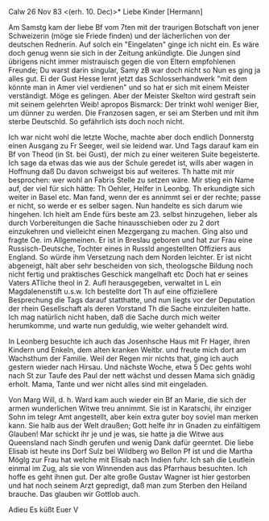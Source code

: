  Calw 26 Nov 83
 <(erh. 10. Dec)>*
Liebe Kinder [Hermann]

Am Samstg kam der liebe Bf vom 7ten mit der traurigen Botschaft von jener Schweizerin (möge sie Friede finden) und der lächerlichen von der deutschen Rednerin. Auf solch ein "Eingelaten" ginge ich nicht ein. Es wäre doch genug wenn sie sich in der Zeitung ankündigte. Die Jungen sind übrigens nicht immer mistrauisch gegen die von Eltern empfohlenen Freunde; Du warst darin singular, Samy zB war doch nicht so Nun es ging ja alles gut. Ei der Gust Hesse lernt jetzt das Schlosserhandwerk "mit dem könnte man in Amer viel verdienen" und so hat er sich mit einem Meister verständigt. Möge es gelingen. Aber der Meister Skelton wird gestraft sein mit seinem gelehrten Weib! apropos Bismarck: Der trinkt wohl weniger Bier, um dünner zu werden. Die Franzosen sagen, er sei am Sterben und mit ihm sterbe Deutschld. So gefährlich ists doch noch nicht.

Ich war nicht wohl die letzte Woche, machte aber doch endlich Donnerstg einen Ausgang zu Fr Seeger, weil sie leidend war. Und Tags darauf kam ein Bf von Theod (in St. bei Gust), der mich zu einer weiteren Suite begeisterte. Ich sage da etwas das wie aus der Schule geredet ist, wills aber wagen in Hoffnung daß Du davon schweigst bis auf weiteres. Th hatte mit mir besprochen: wer wohl an Fabris Stelle zu setzen wäre. Mir stieg ein Name auf, der viel für sich hätte: Th Oehler, Helfer in Leonbg. Th erkundigte sich weiter in Basel etc. Man fand, wenn der es annimmt sei er der rechte; passe er nicht, so werde er es selber sagen. Nun handelte es sich darum wie hingehen. Ich hielt am Ende fürs beste am 23. selbst hinzugehen, lieber als durch Vorbereitungen die Sache hinausschieben oder zu 2 dort einzukehren und vielleicht einen Mezgergang zu machen. Ging also und fragte Oe. im Allgemeinen. Er ist in Breslau geboren und hat zur Frau eine Russisch-Deutsche, Tochter eines in Russld angestellten Offiziers aus England. So würde ihm Versetzung nach dem Norden leichter. Er ist nicht abgeneigt, hält aber sehr bescheiden von sich, theologsche Bildung noch nicht fertig und praktisches Geschick mangelhaft etc Doch hat er seines Vaters ATliche theol in 2. Aufl herausgegeben, verwaltet in L ein Magdalenenstift u.s.w. Ich bestellte dort Th auf eine offiziellere Besprechung die Tags darauf statthatte, und nun liegts vor der Deputation der rhein Gesellschaft als deren Vorstand Th die Sache einzuleiten hatte. Ich mag natürlich nicht haben, daß die Sache durch mich weiter herumkomme, und warte nun geduldig, wie weiter gehandelt wird.

In Leonberg besuchte ich auch das Josenhsche Haus mit Fr Hager, ihren Kindern und Enkeln, dem alten kranken Weitbr. und freute mich dort am Wachsthum der Familie. Weil der Regen mir nichts that, ging ich auch gestern wieder nach Hirsau. Und nächste Woche, etwa 5 Dec gehts wohl nach St zur Taufe des Paul der nett wächst und dessen Mama sich gnädig erholt. Mama, Tante und wer nicht alles sind mit eingeladen.

Von Marg Will, d. h. Ward kam auch wieder ein Bf an Marie, die sich der armen wunderlichen Witwe treu annimmt. Sie ist in Karatschi, ihr einziger Sohn im telegr Amt angestellt, aber kein extra guter boy soviel man merken kann. Sie halb aus der Welt draußen; Gott helfe ihr in Gnaden zu einfältigem Glauben! Mar schickt ihr je und je was, sie hatte ja die Witwe aus Queensland nach Sindh gerufen und wenig Dank dafür geerntet. 
Die liebe Elisab ist heute ins Dorf Sulz bei Wildberg wo Bellon Pf ist und die Martha Möglg zur Frau hat welche mit Elisab nach Indien fuhr. Ich sah die Leutlein einmal im Zug, als sie von Winnenden aus das Pfarrhaus besuchten. Ich hoffe es geht ihnen gut. Der alte große Gustav Wagner ist hier gestorben und hat noch seinem Arzt gepredigt, daß man zum Sterben den Heiland brauche. Das glauben wir Gottlob auch.

 Adieu Es küßt Euer V

